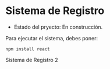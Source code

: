 <h1> Sistema de Registro</h1>

- Estado del pryecto: En construcción.

Para ejecutar el sistema, debes poner:

```npm install react ```

Sistema de Registro 2
